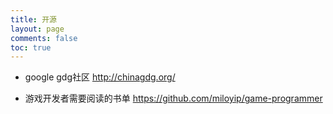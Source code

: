 ```yaml
---
title: 开源
layout: page
comments: false
toc: true
---
```


* google gdg社区
http://chinagdg.org/

* 游戏开发者需要阅读的书单
https://github.com/miloyip/game-programmer
